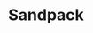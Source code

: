 ---
codehost: https://github.com/codesandbox/sandpack
logohandle: codesandboxio_sandpack
sort: sandpack
title: Sandpack
website: https://sandpack.codesandbox.io/
---